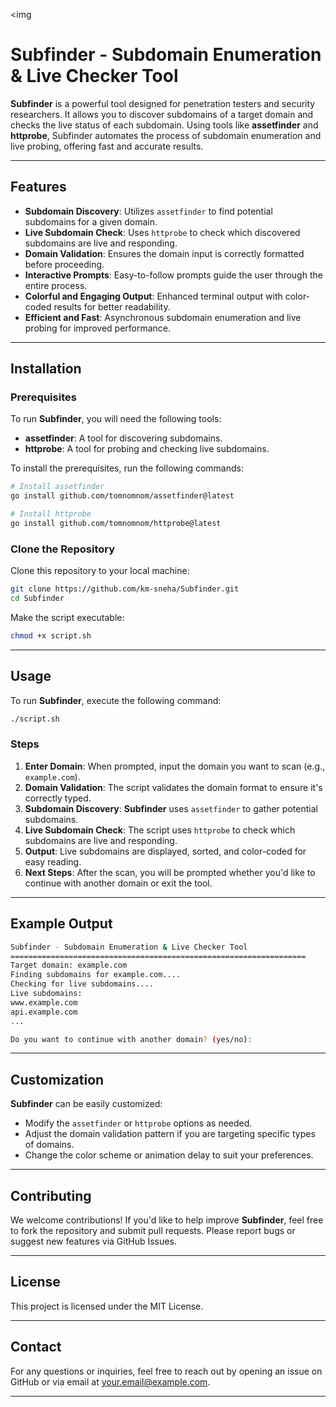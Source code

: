 <img 

# **Subfinder - Subdomain Enumeration & Live Checker Tool**

**Subfinder** is a powerful tool designed for penetration testers and security researchers. It allows you to discover subdomains of a target domain and checks the live status of each subdomain. Using tools like **assetfinder** and **httprobe**, Subfinder automates the process of subdomain enumeration and live probing, offering fast and accurate results.

---

## **Features**

- **Subdomain Discovery**: Utilizes `assetfinder` to find potential subdomains for a given domain.
- **Live Subdomain Check**: Uses `httprobe` to check which discovered subdomains are live and responding.
- **Domain Validation**: Ensures the domain input is correctly formatted before proceeding.
- **Interactive Prompts**: Easy-to-follow prompts guide the user through the entire process.
- **Colorful and Engaging Output**: Enhanced terminal output with color-coded results for better readability.
- **Efficient and Fast**: Asynchronous subdomain enumeration and live probing for improved performance.

---

## **Installation**

### Prerequisites

To run **Subfinder**, you will need the following tools:

- **assetfinder**: A tool for discovering subdomains.
- **httprobe**: A tool for probing and checking live subdomains.

To install the prerequisites, run the following commands:

```bash
# Install assetfinder
go install github.com/tomnomnom/assetfinder@latest

# Install httprobe
go install github.com/tomnomnom/httprobe@latest
```

### Clone the Repository

Clone this repository to your local machine:

```bash
git clone https://github.com/km-sneha/Subfinder.git
cd Subfinder
```

Make the script executable:

```bash
chmod +x script.sh
```

---

## **Usage**

To run **Subfinder**, execute the following command:

```bash
./script.sh
```

### **Steps**

1. **Enter Domain**: When prompted, input the domain you want to scan (e.g., `example.com`).
2. **Domain Validation**: The script validates the domain format to ensure it's correctly typed.
3. **Subdomain Discovery**: **Subfinder** uses `assetfinder` to gather potential subdomains.
4. **Live Subdomain Check**: The script uses `httprobe` to check which subdomains are live and responding.
5. **Output**: Live subdomains are displayed, sorted, and color-coded for easy reading.
6. **Next Steps**: After the scan, you will be prompted whether you'd like to continue with another domain or exit the tool.

---

## **Example Output**

```bash
Subfinder - Subdomain Enumeration & Live Checker Tool
==================================================================
Target domain: example.com
Finding subdomains for example.com....
Checking for live subdomains....
Live subdomains:
www.example.com
api.example.com
...

Do you want to continue with another domain? (yes/no):
```

---

## **Customization**

**Subfinder** can be easily customized:

- Modify the `assetfinder` or `httprobe` options as needed.
- Adjust the domain validation pattern if you are targeting specific types of domains.
- Change the color scheme or animation delay to suit your preferences.

---

## **Contributing**

We welcome contributions! If you'd like to help improve **Subfinder**, feel free to fork the repository and submit pull requests. Please report bugs or suggest new features via GitHub Issues.

---

## **License**

This project is licensed under the MIT License.

---

## **Contact**

For any questions or inquiries, feel free to reach out by opening an issue on GitHub or via email at [your.email@example.com](mailto:your.email@example.com).

---
